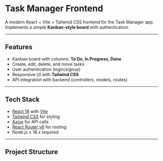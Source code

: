 # Task Manager Frontend

A modern React + Vite + Tailwind CSS frontend for the Task Manager app.  
Implements a simple **Kanban-style board** with authentication.

---

## Features

- Kanban board with columns: **To Do, In Progress, Done**
- Create, edit, delete, and move tasks
- User authentication (login/signup)
- Responsive UI with **Tailwind CSS**
- API integration with backend (controllers, models, routes)

---

## Tech Stack

- [React 18](https://react.dev/) with [Vite](https://vitejs.dev/)
- [Tailwind CSS](https://tailwindcss.com/) for styling
- [Axios](https://axios-http.com/) for API calls
- [React Router v6](https://reactrouter.com/) for routing
- Node.js ≥ 18.x required

---

## Project Structure
